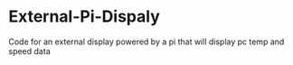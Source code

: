 # External-Pi-Dispaly
Code for an external display powered by a pi that will display pc temp and speed data

